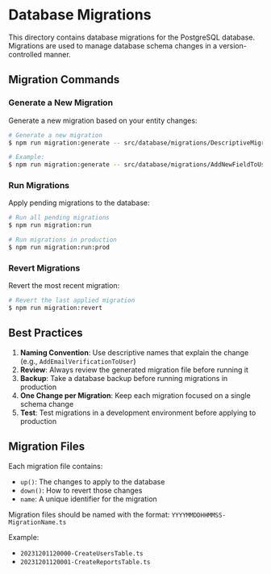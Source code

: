 # Database Migrations

This directory contains database migrations for the PostgreSQL database. Migrations are used to manage database schema changes in a version-controlled manner.

## Migration Commands

### Generate a New Migration
Generate a new migration based on your entity changes:
```bash
# Generate a new migration
$ npm run migration:generate -- src/database/migrations/DescriptiveMigrationName

# Example:
$ npm run migration:generate -- src/database/migrations/AddNewFieldToUser
```

### Run Migrations
Apply pending migrations to the database:
```bash
# Run all pending migrations
$ npm run migration:run

# Run migrations in production
$ npm run migration:run:prod
```

### Revert Migrations
Revert the most recent migration:
```bash
# Revert the last applied migration
$ npm run migration:revert
```

## Best Practices

1. **Naming Convention**: Use descriptive names that explain the change (e.g., `AddEmailVerificationToUser`)
2. **Review**: Always review the generated migration file before running it
3. **Backup**: Take a database backup before running migrations in production
4. **One Change per Migration**: Keep each migration focused on a single schema change
5. **Test**: Test migrations in a development environment before applying to production

## Migration Files

Each migration file contains:
- `up()`: The changes to apply to the database
- `down()`: How to revert those changes
- `name`: A unique identifier for the migration

Migration files should be named with the format: `YYYYMMDDHHMMSS-MigrationName.ts`

Example:
- `20231201120000-CreateUsersTable.ts`
- `20231201120001-CreateReportsTable.ts` 